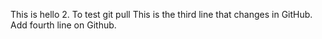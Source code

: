 This is hello 2.
To test git pull
This is the third line that changes in GitHub.
Add fourth line on Github.
